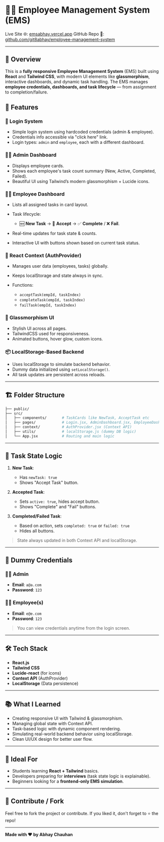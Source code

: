 # 🧑‍💼 Employee Management System (EMS)

Live Site 🌐: [emsabhay.vercel.app](https://emsabhay.vercel.app/)
GitHub Repo 📁: [github.com/git8abhay/employee-management-system](https://github.com/git8abhay/employee-management-system)

---

## 📌 Overview

This is a **fully responsive Employee Management System** (EMS) built using **React** and **Tailwind CSS**, with modern UI elements like **glassmorphism**, interactive dashboards, and dynamic task handling. The EMS manages **employee credentials, dashboards, and task lifecycle** — from assignment to completion/failure.

## 🚀 Features

### 🧾 Login System

* Simple login system using hardcoded credentials (admin & employee).
* Credentials info accessible via "click here" link.
* Login types: `admin` and `employee`, each with a different dashboard.

### 🧑‍💼 Admin Dashboard

* Displays employee cards.
* Shows each employee's task count summary (New, Active, Completed, Failed).
* Beautiful UI using Tailwind’s modern glassmorphism + Lucide icons.

### 👨‍🔧 Employee Dashboard

* Lists all assigned tasks in card layout.
* Task lifecycle:

  * 🆕 **New Task** → 🎯 **Accept** → ✅ **Complete** / ❌ **Fail**.
* Real-time updates for task state & counts.
* Interactive UI with buttons shown based on current task status.

### 🧠 React Context (AuthProvider)

* Manages user data (employees, tasks) globally.
* Keeps localStorage and state always in sync.
* Functions:

  * `acceptTask(empId, taskIndex)`
  * `completeTask(empId, taskIndex)`
  * `failTask(empId, taskIndex)`

### 🧊 Glassmorphism UI

* Stylish UI across all pages.
* TailwindCSS used for responsiveness.
* Animated buttons, hover glow, custom icons.

### 📦 LocalStorage-Based Backend

* Uses localStorage to simulate backend behavior.
* Dummy data initialized using `setLocalStorage()`.
* All task updates are persistent across reloads.

---

## 🏗️ Folder Structure

```bash
├── public/
├── src/
│   ├── components/       # TaskCards like NewTask, AcceptTask etc
│   ├── pages/            # Login.jsx, AdminDashboard.jsx, EmployeeDashboard.jsx
│   ├── context/          # AuthProvider.jsx (Context API)
│   ├── utils/            # localStorage.js (dummy DB logic)
│   └── App.jsx           # Routing and main logic
```

---

## 🔁 Task State Logic

1. **New Task**:

   * Has `newTask: true`
   * Shows "Accept Task" button.

2. **Accepted Task**:

   * Sets `active: true`, hides accept button.
   * Shows "Complete" and "Fail" buttons.

3. **Completed/Failed Task**:

   * Based on action, sets `completed: true` or `failed: true`
   * Hides all buttons.

> State always updated in both Context API and localStorage.

---

## 🔑 Dummy Credentials

### 👨‍💼 Admin

* **Email**: `a@a.com`
* **Password**: `123`

### 👨‍🔧 Employee(s)

* **Email**: `e@e.com`
* **Password**: `123`

> You can view credentials anytime from the login screen.

---

## 🛠️ Tech Stack

* **React.js**
* **Tailwind CSS**
* **Lucide-react** (for icons)
* **Context API** (AuthProvider)
* **LocalStorage** (Data persistence)

---

## 📚 What I Learned

* Creating responsive UI with Tailwind & glassmorphism.
* Managing global state with Context API.
* Task-based logic with dynamic component rendering.
* Simulating real-world backend behavior using localStorage.
* Clean UI/UX design for better user flow.

---

## 🧠 Ideal For

* Students learning **React + Tailwind** basics.
* Developers preparing for **interviews** (task state logic is explainable).
* Beginners looking for a **frontend-only EMS simulation**.

---

## 🤝 Contribute / Fork

Feel free to fork the project or contribute.
If you liked it, don't forget to ⭐ the repo!

---

**Made with ❤️ by Abhay Chauhan**

